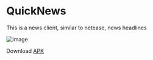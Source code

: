 QuickNews
=========
This is a news client, similar to netease, news headlines

![image](https://raw.githubusercontent.com/tigerguixh/QuickNews/master/image.gif)

Download <a href="http://mini_class.piscdong.com/" title="迷你同学录">APK</a>
